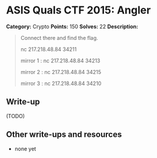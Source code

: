# ASIS Quals CTF 2015: Angler

**Category:** Crypto
**Points:** 150
**Solves:** 22
**Description:**

> Connect there and find the flag.
> 
> nc 217.218.48.84 34211
> 
> mirror 1 : nc 217.218.48.84 34213
> 
> mirror 2 : nc 217.218.48.84 34215
> 
> mirror 3 : nc 217.218.48.84 34210

## Write-up

(TODO)

## Other write-ups and resources

* none yet
